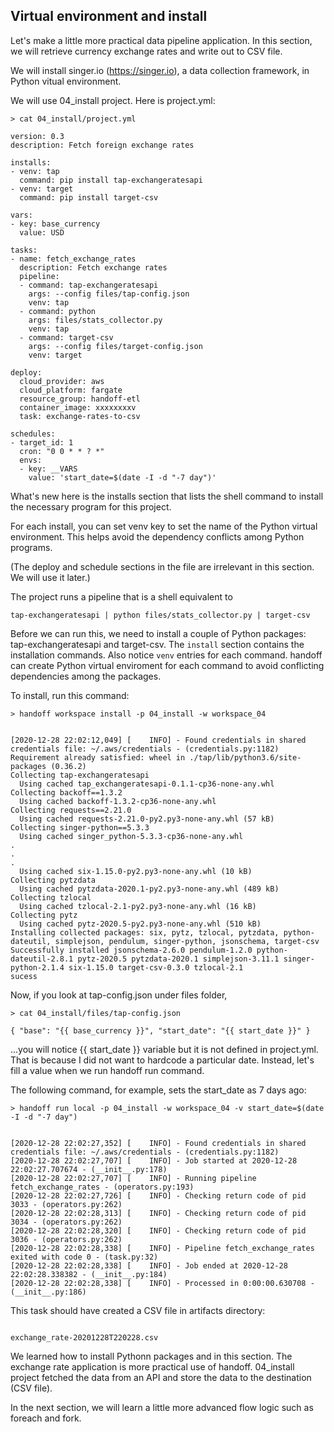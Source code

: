 ## Virtual environment and install

Let's make a little more practical data pipeline application. In this section,
we will retrieve currency exchange rates and write out to CSV file.

We will install singer.io (https://singer.io), a data collection framework,
in Python vitual environment.



We will use 04_install project. Here is project.yml:

```shell
> cat 04_install/project.yml
```

```shell
version: 0.3
description: Fetch foreign exchange rates

installs:
- venv: tap
  command: pip install tap-exchangeratesapi
- venv: target
  command: pip install target-csv

vars:
- key: base_currency
  value: USD

tasks:
- name: fetch_exchange_rates
  description: Fetch exchange rates
  pipeline:
  - command: tap-exchangeratesapi
    args: --config files/tap-config.json
    venv: tap
  - command: python
    args: files/stats_collector.py
    venv: tap
  - command: target-csv
    args: --config files/target-config.json
    venv: target

deploy:
  cloud_provider: aws
  cloud_platform: fargate
  resource_group: handoff-etl
  container_image: xxxxxxxxv
  task: exchange-rates-to-csv

schedules:
- target_id: 1
  cron: "0 0 * * ? *"
  envs:
  - key: __VARS
    value: 'start_date=$(date -I -d "-7 day")'

```


What's new here is the installs section that lists the shell command to
install the necessary program for this project.

For each install, you can set venv key to set the name of the Python virtual
environment. This helps avoid the dependency conflicts among Python programs.

(The deploy and schedule sections in the file are irrelevant in this section.
We will use it later.)



The project runs a pipeline that is a shell equivalent to

    tap-exchangeratesapi | python files/stats_collector.py | target-csv



Before we can run this, we need to install a couple of Python packages:
tap-exchangeratesapi and target-csv. The `install` section contains the 
installation commands. Also notice `venv` entries for each command. handoff
can create Python virtual enviroment for each command to avoid conflicting
dependencies among the packages.

To install, run this command:

```shell
> handoff workspace install -p 04_install -w workspace_04
```
```shell

[2020-12-28 22:02:12,049] [    INFO] - Found credentials in shared credentials file: ~/.aws/credentials - (credentials.py:1182)
Requirement already satisfied: wheel in ./tap/lib/python3.6/site-packages (0.36.2)
Collecting tap-exchangeratesapi
  Using cached tap_exchangeratesapi-0.1.1-cp36-none-any.whl
Collecting backoff==1.3.2
  Using cached backoff-1.3.2-cp36-none-any.whl
Collecting requests==2.21.0
  Using cached requests-2.21.0-py2.py3-none-any.whl (57 kB)
Collecting singer-python==5.3.3
  Using cached singer_python-5.3.3-cp36-none-any.whl
.
.
.
  Using cached six-1.15.0-py2.py3-none-any.whl (10 kB)
Collecting pytzdata
  Using cached pytzdata-2020.1-py2.py3-none-any.whl (489 kB)
Collecting tzlocal
  Using cached tzlocal-2.1-py2.py3-none-any.whl (16 kB)
Collecting pytz
  Using cached pytz-2020.5-py2.py3-none-any.whl (510 kB)
Installing collected packages: six, pytz, tzlocal, pytzdata, python-dateutil, simplejson, pendulum, singer-python, jsonschema, target-csv
Successfully installed jsonschema-2.6.0 pendulum-1.2.0 python-dateutil-2.8.1 pytz-2020.5 pytzdata-2020.1 simplejson-3.11.1 singer-python-2.1.4 six-1.15.0 target-csv-0.3.0 tzlocal-2.1
sucess
```

Now, if you look at tap-config.json under files folder,

```shell
> cat 04_install/files/tap-config.json
```

```shell
{ "base": "{{ base_currency }}", "start_date": "{{ start_date }}" }

```

...you will notice {{ start_date }} variable but it is not defined in
project.yml. That is because I did not want to hardcode a particular date.
Instead, let's fill a value when we run handoff run command.

The following command, for example, sets the start_date as 7 days ago:

```shell
> handoff run local -p 04_install -w workspace_04 -v start_date=$(date -I -d "-7 day")
```
```shell

[2020-12-28 22:02:27,352] [    INFO] - Found credentials in shared credentials file: ~/.aws/credentials - (credentials.py:1182)
[2020-12-28 22:02:27,707] [    INFO] - Job started at 2020-12-28 22:02:27.707674 - (__init__.py:178)
[2020-12-28 22:02:27,707] [    INFO] - Running pipeline fetch_exchange_rates - (operators.py:193)
[2020-12-28 22:02:27,726] [    INFO] - Checking return code of pid 3033 - (operators.py:262)
[2020-12-28 22:02:28,313] [    INFO] - Checking return code of pid 3034 - (operators.py:262)
[2020-12-28 22:02:28,320] [    INFO] - Checking return code of pid 3036 - (operators.py:262)
[2020-12-28 22:02:28,338] [    INFO] - Pipeline fetch_exchange_rates exited with code 0 - (task.py:32)
[2020-12-28 22:02:28,338] [    INFO] - Job ended at 2020-12-28 22:02:28.338382 - (__init__.py:184)
[2020-12-28 22:02:28,338] [    INFO] - Processed in 0:00:00.630708 - (__init__.py:186)
```



This task should have created a CSV file in artifacts directory:

```shell

exchange_rate-20201228T220228.csv
```


We learned how to install Pythonn packages and in this section.
The exchange rate application is more practical use of handoff.
04_install project fetched the data from an API and store the data to the
destination (CSV file).

In the next section, we will learn a little more advanced flow logic
such as foreach and fork.

